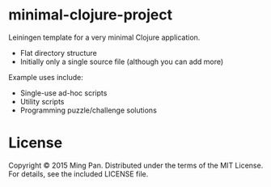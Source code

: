 # minimal-clojure-project

Leiningen template for a very minimal Clojure application.

* Flat directory structure
* Initially only a single source file (although you can add more)

Example uses include:

* Single-use ad-hoc scripts
* Utility scripts
* Programming puzzle/challenge solutions

# License

Copyright © 2015 Ming Pan.
Distributed under the terms of the MIT License.
For details, see the included LICENSE file.
